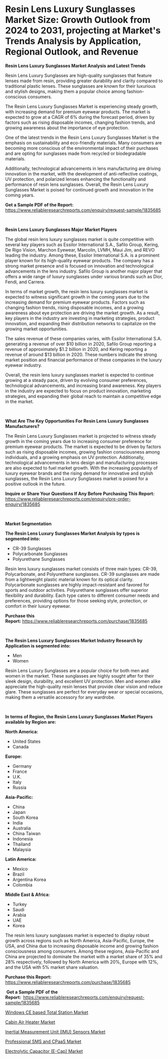 <p><h1>Resin Lens Luxury Sunglasses Market Size: Growth Outlook from 2024 to 2031, projecting at Market's Trends Analysis by Application, Regional Outlook, and Revenue</h1></p><p><strong>Resin Lens Luxury Sunglasses Market Analysis and Latest Trends</strong></p>
<p><p>Resin Lens Luxury Sunglasses are high-quality sunglasses that feature lenses made from resin, providing greater durability and clarity compared to traditional plastic lenses. These sunglasses are known for their luxurious and stylish designs, making them a popular choice among fashion-conscious consumers.</p><p>The Resin Lens Luxury Sunglasses Market is experiencing steady growth, with increasing demand for premium eyewear products. The market is expected to grow at a CAGR of 6% during the forecast period, driven by factors such as rising disposable incomes, changing fashion trends, and growing awareness about the importance of eye protection.</p><p>One of the latest trends in the Resin Lens Luxury Sunglasses Market is the emphasis on sustainability and eco-friendly materials. Many consumers are becoming more conscious of the environmental impact of their purchases and are opting for sunglasses made from recycled or biodegradable materials.</p><p>Additionally, technological advancements in lens manufacturing are driving innovation in the market, with the development of anti-reflective coatings, UV protection, and polarized lenses enhancing the functionality and performance of resin lens sunglasses. Overall, the Resin Lens Luxury Sunglasses Market is poised for continued growth and innovation in the coming years.</p></p>
<p><strong>Get a Sample PDF of the Report:&nbsp;</strong> <a href="https://www.reliableresearchreports.com/enquiry/request-sample/1835685">https://www.reliableresearchreports.com/enquiry/request-sample/1835685</a></p>
<p>&nbsp;</p>
<p><strong>Resin Lens Luxury Sunglasses Major Market Players</strong></p>
<p><p>The global resin lens luxury sunglasses market is quite competitive with several key players such as Essilor International S.A., Safilo Group, Kering, De Rigo Vision, Marchon Eyewear, Marcolin, LVMH, Maui Jim, and REVO leading the industry. Among these, Essilor International S.A. is a prominent player known for its high-quality eyewear products. The company has a strong market presence and is focused on innovation and technological advancements in the lens industry. Safilo Group is another major player that offers a wide range of luxury sunglasses under various brands such as Dior, Fendi, and Carrera. </p><p>In terms of market growth, the resin lens luxury sunglasses market is expected to witness significant growth in the coming years due to the increasing demand for premium eyewear products. Factors such as changing fashion trends, rising disposable incomes, and a growing awareness about eye protection are driving the market growth. As a result, key players in the industry are investing in marketing strategies, product innovation, and expanding their distribution networks to capitalize on the growing market opportunities.</p><p>The sales revenue of these companies varies, with Essilor International S.A. generating a revenue of over $10 billion in 2020, Safilo Group reporting a revenue of approximately $1.2 billion in 2020, and Kering reporting a revenue of around $13 billion in 2020. These numbers indicate the strong market position and financial performance of these companies in the luxury eyewear industry.</p><p>Overall, the resin lens luxury sunglasses market is expected to continue growing at a steady pace, driven by evolving consumer preferences, technological advancements, and increasing brand awareness. Key players in the industry are expected to focus on product innovation, marketing strategies, and expanding their global reach to maintain a competitive edge in the market.</p></p>
<p>&nbsp;</p>
<p><strong>What Are The Key Opportunities For Resin Lens Luxury Sunglasses Manufacturers?</strong></p>
<p><p>The Resin Lens Luxury Sunglasses market is projected to witness steady growth in the coming years due to increasing consumer preference for premium eyewear products. The market is expected to be driven by factors such as rising disposable incomes, growing fashion consciousness among individuals, and a growing emphasis on UV protection. Additionally, technological advancements in lens design and manufacturing processes are also expected to fuel market growth. With the increasing popularity of luxury eyewear brands and the rising demand for innovative and stylish sunglasses, the Resin Lens Luxury Sunglasses market is poised for a positive outlook in the future.</p></p>
<p><strong>Inquire or Share Your Questions If Any Before Purchasing This Report:</strong> <a href="https://www.reliableresearchreports.com/enquiry/pre-order-enquiry/1835685">https://www.reliableresearchreports.com/enquiry/pre-order-enquiry/1835685</a></p>
<p>&nbsp;</p>
<p><strong>Market Segmentation</strong></p>
<p><strong>The Resin Lens Luxury Sunglasses Market Analysis by types is segmented into:</strong></p>
<p><ul><li>CR-39 Sunglasses</li><li>Polycarbonate Sunglasses</li><li>Polyurethane Sunglasses</li></ul></p>
<p><p>Resin lens luxury sunglasses market consists of three main types: CR-39, Polycarbonate, and Polyurethane sunglasses. CR-39 sunglasses are made from a lightweight plastic material known for its optical clarity. Polycarbonate sunglasses are highly impact-resistant and favored for sports and outdoor activities. Polyurethane sunglasses offer superior flexibility and durability. Each type caters to different consumer needs and preferences, providing options for those seeking style, protection, or comfort in their luxury eyewear.</p></p>
<p><strong>Purchase this Report:&nbsp;</strong><a href="https://www.reliableresearchreports.com/purchase/1835685">https://www.reliableresearchreports.com/purchase/1835685</a></p>
<p>&nbsp;</p>
<p><strong>The Resin Lens Luxury Sunglasses Market Industry Research by Application is segmented into:</strong></p>
<p><ul><li>Men</li><li>Women</li></ul></p>
<p><p>Resin Lens Luxury Sunglasses are a popular choice for both men and women in the market. These sunglasses are highly sought after for their sleek design, durability, and excellent UV protection. Men and women alike appreciate the high-quality resin lenses that provide clear vision and reduce glare. These sunglasses are perfect for everyday wear or special occasions, making them a versatile accessory for any wardrobe.</p></p>
<p>&nbsp;</p>
<p><strong>In terms of Region, the Resin Lens Luxury Sunglasses Market Players available by Region are:</strong></p>
<p>
    <p> <strong> North America: </strong>
        <ul>
            <li>United States</li>
            <li>Canada</li>
        </ul>
        </p> 
    <p> <strong> Europe: </strong>
        <ul>
            <li>Germany</li>
            <li>France</li>
            <li>U.K.</li>
            <li>Italy</li>
            <li>Russia</li>
        </ul>
        </p> 
    <p> <strong> Asia-Pacific: </strong>
        <ul>
            <li>China</li>
            <li>Japan</li>
            <li>South Korea</li>
            <li>India</li>
            <li>Australia</li>
            <li>China Taiwan</li>
            <li>Indonesia</li>
            <li>Thailand</li>
            <li>Malaysia</li>
        </ul>
        </p> 
    <p> <strong> Latin America: </strong>
        <ul>
            <li>Mexico</li>
            <li>Brazil</li>
            <li>Argentina Korea</li>
            <li>Colombia</li>
        </ul>
        </p> 
    <p> <strong> Middle East & Africa: </strong>
        <ul>
            <li>Turkey</li>
            <li>Saudi</li>
            <li>Arabia</li>
            <li>UAE</li>
            <li>Korea</li>
        </ul>
    </p>
    </p>
<p><p>The resin lens luxury sunglasses market is expected to display robust growth across regions such as North America, Asia-Pacific, Europe, the USA, and China due to increasing disposable income and growing fashion consciousness among consumers. Among these regions, Asia-Pacific and China are projected to dominate the market with a market share of 35% and 28% respectively, followed by North America with 20%, Europe with 12%, and the USA with 5% market share valuation.</p></p>
<p><strong>Purchase this Report: </strong><a href="https://www.reliableresearchreports.com/purchase/1835685">https://www.reliableresearchreports.com/purchase/1835685</a></p>
<p>&nbsp;<strong>Get a Sample PDF of the Report:&nbsp;&nbsp;</strong><a href="https://www.reliableresearchreports.com/enquiry/request-sample/1835685">https://www.reliableresearchreports.com/enquiry/request-sample/1835685</a></p>
<p><strong></strong></p>
<p><p><a href="https://github.com/yoshih12/Market-Research-Report-List-2/blob/main/windows-ce-based-total-station-market.md">Windows CE based Total Station Market</a></p><p><a href="https://issuu.com/reportprime-2/docs/cabin-air-heater-market-size-2030.pptx">Cabin Air Heater Market</a></p><p><a href="https://github.com/brenzgnarento/Market-Research-Report-List-1/blob/main/inertial-measurement-unit-imu-sensors-market.md">Inertial Measurement Unit (IMU) Sensors Market</a></p><p><a href="https://github.com/castoriffic/Market-Research-Report-List-3/blob/main/professional-sms-and-cpaas-market.md">Professional SMS and CPaaS Market</a></p><p><a href="https://github.com/jerrycopelandthomaswsqd8q/Market-Research-Report-List-1/blob/main/electrolytic-capacitor-e-cap-market.md">Electrolytic Capacitor (E-Cap) Market</a></p></p>